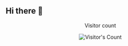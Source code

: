 ## Hi there 👋
<div align="center"> 
  <p>Visitor count</p>
  <img src="https://profile-counter.glitch.me/MichelleT.Portfolio/count.svg" alt="Visitor's Count" />
</div>
<!--
**MichelleT-Portfolio/MichelleT-Portfolio** is a ✨ _special_ ✨ repository because its `README.md` (this file) appears on your GitHub profile.
<img src="https://github.com/MichelleT-Portfolio/MichelleT-Portfolio/blob/main/[Michelle Tzeng.png]https://github.com/MichelleT-Portfolio/MichelleT-Portfolio/blob/2f1772d707f0def9f9169fdff9bec9f9d48ba1fe/Michelle%20Tzeng.png" alt="my creative profile pic">
Here are some ideas to get you started:

- 🔭 I’m currently working on ...
- 🌱 I’m currently learning ...
- 👯 I’m looking to collaborate on ...
- 🤔 I’m looking for help with ...
- 💬 Ask me about ...
- 📫 How to reach me: ...
- 😄 Pronouns: ...
- ⚡ Fun fact: ...
-->
